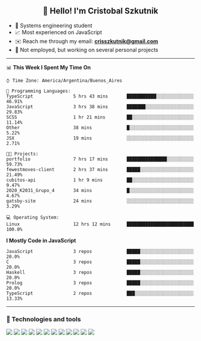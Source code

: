 <h2 align="center">👋 Hello! I'm Cristobal Szkutnik</h2>

- 📖  Systems engineering student
- 📈  Most experienced on JavaScript
- ✉️  Reach me through my email: **crisszkutnik@gmail.com**
- 🏢  Not employed, but working on several personal projects

-------

<!--START_SECTION:waka-->
📊 **This Week I Spent My Time On** 

```text
⌚︎ Time Zone: America/Argentina/Buenos_Aires

💬 Programming Languages: 
TypeScript               5 hrs 43 mins       ███████████░░░░░░░░░░░░░░   46.91% 
JavaScript               3 hrs 38 mins       ███████░░░░░░░░░░░░░░░░░░   29.83% 
SCSS                     1 hr 21 mins        ██░░░░░░░░░░░░░░░░░░░░░░░   11.14% 
Other                    38 mins             █░░░░░░░░░░░░░░░░░░░░░░░░   5.22% 
JSX                      19 mins             ░░░░░░░░░░░░░░░░░░░░░░░░░   2.71%

🐱‍💻 Projects: 
portfolio                7 hrs 17 mins       ███████████████░░░░░░░░░░   59.73% 
fewestmoves-client       2 hrs 37 mins       █████░░░░░░░░░░░░░░░░░░░░   21.49% 
cubitos-api              1 hr 9 mins         ██░░░░░░░░░░░░░░░░░░░░░░░   9.47% 
2020_K2031_Grupo_4       34 mins             █░░░░░░░░░░░░░░░░░░░░░░░░   4.67% 
gatsby-site              24 mins             ░░░░░░░░░░░░░░░░░░░░░░░░░   3.29%

💻 Operating System: 
Linux                    12 hrs 12 mins      █████████████████████████   100.0%

```

**I Mostly Code in JavaScript** 

```text
JavaScript               3 repos             █████░░░░░░░░░░░░░░░░░░░░   20.0% 
C                        3 repos             █████░░░░░░░░░░░░░░░░░░░░   20.0% 
Haskell                  3 repos             █████░░░░░░░░░░░░░░░░░░░░   20.0% 
Prolog                   3 repos             █████░░░░░░░░░░░░░░░░░░░░   20.0% 
TypeScript               2 repos             ███░░░░░░░░░░░░░░░░░░░░░░   13.33%

```



<!--END_SECTION:waka-->

-------

### 🔧 Technologies and tools
<div>
  <img src="https://img.shields.io/badge/node.js%20-%2343853D.svg?&style=for-the-badge&logo=node.js&logoColor=white"/>
  <img src="https://img.shields.io/badge/javascript%20-%23323330.svg?&style=for-the-badge&logo=javascript&logoColor=%23F7DF1E"/>
  <img src="https://img.shields.io/badge/typescript%20-%23007ACC.svg?&style=for-the-badge&logo=typescript&logoColor=white"/>
  <img src="https://img.shields.io/badge/html5%20-%23E34F26.svg?&style=for-the-badge&logo=html5&logoColor=white"/>
  <img src="https://img.shields.io/badge/css3%20-%231572B6.svg?&style=for-the-badge&logo=css3&logoColor=white"/>
  <img src="https://img.shields.io/badge/c%20-%2300599C.svg?&style=for-the-badge&logo=c&logoColor=white"/>
  <img src="https://img.shields.io/badge/react%20-%2320232a.svg?&style=for-the-badge&logo=react&logoColor=%2361DAFB"/>
  <img src="https://img.shields.io/badge/express.js%20-%23404d59.svg?&style=for-the-badge"/>
  <img src="https://img.shields.io/badge/bootstrap%20-%23563D7C.svg?&style=for-the-badge&logo=bootstrap&logoColor=white"/>
  <img src="https://img.shields.io/badge/git%20-%23F05033.svg?&style=for-the-badge&logo=git&logoColor=white"/>
  <img src="https://img.shields.io/badge/heroku%20-%23430098.svg?&style=for-the-badge&logo=heroku&logoColor=white"/>
  <img src ="https://img.shields.io/badge/MongoDB-%234ea94b.svg?&style=for-the-badge&logo=mongodb&logoColor=white"/>
 </div>
